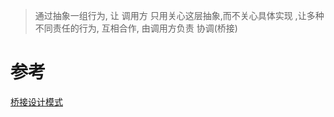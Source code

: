 

> 通过抽象一组行为, 让 调用方 只用关心这层抽象,而不关心具体实现
> ,让多种不同责任的行为, 互相合作, 由调用方负责 协调(桥接)



# 参考
[桥接设计模式](https://refactoringguru.cn/design-patterns/bridge)
